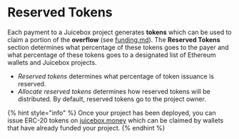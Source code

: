 # Reserved Tokens

Each payment to a Juicebox project generates **tokens** which can be used to claim a portion of the **overflow** (see [funding.md](funding.md "mention")). The **Reserved Tokens** section determines what percentage of these tokens goes to the payer and what percentage of these tokens goes to a designated list of Ethereum wallets and Juicebox projects.

* _Reserved tokens_ determines what percentage of token issuance is reserved.
* _Allocate reserved tokens_ determines how reserved tokens will be distributed. By default, reserved tokens go to the project owner.

{% hint style="info" %}
Once your project has been deployed, you can issue ERC-20 tokens on [juicebox.money](https://www.juicebox.money) which can be claimed by wallets that have already funded your project.
{% endhint %}

